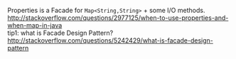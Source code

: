 Properties is a Facade for `Map<String,String>` + some I/O methods.  
http://stackoverflow.com/questions/2977125/when-to-use-properties-and-when-map-in-java  
tip1: what is Facade Design Pattern?  
http://stackoverflow.com/questions/5242429/what-is-facade-design-pattern

